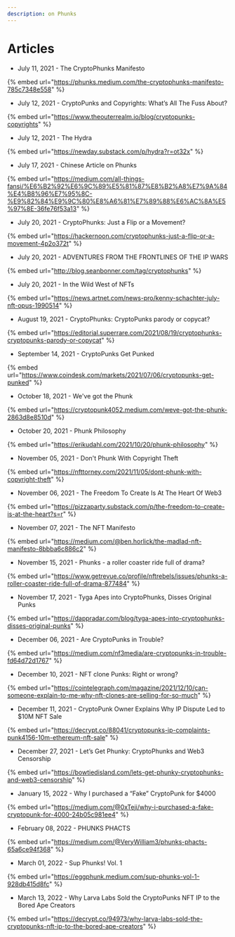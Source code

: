 ```yaml
---
description: on Phunks
---
```


# Articles

* July 11, 2021 - The CryptoPhunks Manifesto

{% embed url="https://phunks.medium.com/the-cryptophunks-manifesto-785c7348e558" %}

* July 12, 2021 - CryptoPunks and Copyrights: What’s All The Fuss About?

{% embed url="https://www.theouterrealm.io/blog/cryptopunks-copyrights" %}

* July 12, 2021 - The Hydra

{% embed url="https://newday.substack.com/p/hydra?r=ot32x" %}

* July 17, 2021 - Chinese Article on Phunks&#x20;

{% embed url="https://medium.com/all-things-fansi/%E6%B2%92%E6%9C%89%E5%81%87%E8%B2%A8%E7%9A%84%E4%B8%96%E7%95%8C-%E9%82%84%E9%9C%80%E8%A6%81%E7%89%88%E6%AC%8A%E5%97%8E-36fe76f53a13" %}

* July 20, 2021 - CryptoPhunks: Just a Flip or a Movement?

{% embed url="https://hackernoon.com/cryptophunks-just-a-flip-or-a-movement-4p2o372t" %}

* July 20, 2021 - ADVENTURES FROM THE FRONTLINES OF THE IP WARS

{% embed url="http://blog.seanbonner.com/tag/cryptophunks" %}

* July 20, 2021 - In the Wild West of NFTs

{% embed url="https://news.artnet.com/news-pro/kenny-schachter-july-nft-opus-1990514" %}

* August 19, 2021 - CryptoPhunks: CryptoPunks parody or copycat?

{% embed url="https://editorial.superrare.com/2021/08/19/cryptophunks-cryptopunks-parody-or-copycat" %}

* September 14, 2021 - CryptoPunks Get Punked

{% embed url="https://www.coindesk.com/markets/2021/07/06/cryptopunks-get-punked" %}

* October 18, 2021 - We've got the Phunk

{% embed url="https://cryptopunk4052.medium.com/weve-got-the-phunk-2863d8e8510d" %}

* October 20, 2021 - Phunk Philosophy

{% embed url="https://erikudahl.com/2021/10/20/phunk-philosophy" %}

* November 05, 2021 - Don't Phunk With Copyright Theft

{% embed url="https://nfttorney.com/2021/11/05/dont-phunk-with-copyright-theft" %}

* November 06, 2021 - The Freedom To Create Is At The Heart Of Web3

{% embed url="https://pizzaparty.substack.com/p/the-freedom-to-create-is-at-the-heart?s=r" %}

* November 07, 2021 - The NFT Manifesto

{% embed url="https://medium.com/@ben.horlick/the-madlad-nft-manifesto-8bbba6c886c2" %}

* November 15, 2021 - Phunks - a roller coaster ride full of drama?

{% embed url="https://www.getrevue.co/profile/nftrebels/issues/phunks-a-roller-coaster-ride-full-of-drama-877484" %}

* November 17, 2021 - Tyga Apes into CryptoPhunks, Disses Original Punks

{% embed url="https://dappradar.com/blog/tyga-apes-into-cryptophunks-disses-original-punks" %}

* December 06, 2021 - Are CryptoPunks in Trouble?

{% embed url="https://medium.com/nf3media/are-cryptopunks-in-trouble-fd64d72d1767" %}

* December 10, 2021 - NFT clone Punks: Right or wrong?

{% embed url="https://cointelegraph.com/magazine/2021/12/10/can-someone-explain-to-me-why-nft-clones-are-selling-for-so-much" %}

* December 11, 2021 - CryptoPunk Owner Explains Why IP Dispute Led to $10M NFT Sale

{% embed url="https://decrypt.co/88041/cryptopunks-ip-complaints-punk4156-10m-ethereum-nft-sale" %}

* December 27, 2021 - Let’s Get Phunky: CryptoPhunks and Web3 Censorship&#x20;

{% embed url="https://bowtiedisland.com/lets-get-phunky-cryptophunks-and-web3-censorship" %}

* January 15, 2022 - Why I purchased a “Fake” CryptoPunk for $4000

{% embed url="https://medium.com/@0xTeji/why-i-purchased-a-fake-cryptopunk-for-4000-24b05c981ee4" %}

* February 08, 2022 - PHUNKS PHACTS

{% embed url="https://medium.com/@VeryWilliam3/phunks-phacts-65a6ce94f368" %}

* March 01, 2022 - Sup Phunks! Vol. 1

{% embed url="https://eggphunk.medium.com/sup-phunks-vol-1-928db415d8fc" %}

* March 13, 2022 - Why Larva Labs Sold the CryptoPunks NFT IP to the Bored Ape Creators

{% embed url="https://decrypt.co/94973/why-larva-labs-sold-the-cryptopunks-nft-ip-to-the-bored-ape-creators" %}

